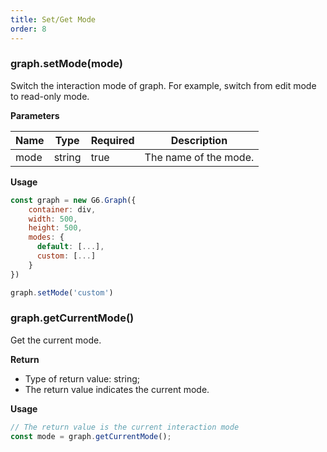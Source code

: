 ```yaml
---
title: Set/Get Mode
order: 8
---
```


### graph.setMode(mode)

Switch the interaction mode of graph. For example, switch from edit mode to read-only mode.

**Parameters**

| Name | Type   | Required | Description           |
| ---- | ------ | -------- | --------------------- |
| mode | string | true     | The name of the mode. |

**Usage**

```javascript
const graph = new G6.Graph({
    container: div,
    width: 500,
    height: 500,
    modes: {
      default: [...],
      custom: [...]
    }
})

graph.setMode('custom')
```

### graph.getCurrentMode()

Get the current mode.

**Return**

- Type of return value: string;
- The return value indicates the current mode.

**Usage**

```javascript
// The return value is the current interaction mode
const mode = graph.getCurrentMode();
```
